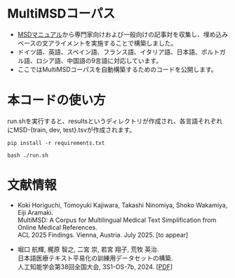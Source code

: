 # MultiMSDコーパス
* [MSDマニュアル](https://www.msdmanuals.com/)から専門家向けおよび一般向けの記事対を収集し、埋め込みベースの文アライメントを実施することで構築しました。
* ドイツ語、英語、スペイン語、フランス語、イタリア語、日本語、ポルトガル語、ロシア語、中国語の9言語に対応しています。
* ここではMultiMSDコーパスを自動構築するためのコードを公開します。

# 本コードの使い方
run.shを実行すると、resultsというディレクトリが作成され、各言語それぞれにMSD-{train, dev, test}.tsvが作成されます。
```
pip install -r requirements.txt

bash ./run.sh
```

# 文献情報
* Koki Horiguchi, Tomoyuki Kajiwara, Takashi Ninomiya, Shoko Wakamiya, Eiji Aramaki.  
  MultiMSD: A Corpus for Multilingual Medical Text Simplification from Online Medical References.  
  ACL 2025 Findings. Vienna, Austria. July 2025. [to appear]

* 堀口 航輝, 梶原 智之, 二宮 崇, 若宮 翔子, 荒牧 英治.  
  日本語医療テキスト平易化の訓練用データセットの構築.  
  人工知能学会第38回全国大会, 3S1-OS-7b, 2024. [[PDF](https://confit.atlas.jp/guide/event-img/jsai2024/3S1-OS-7b-04/public/pdf?type=in)]
